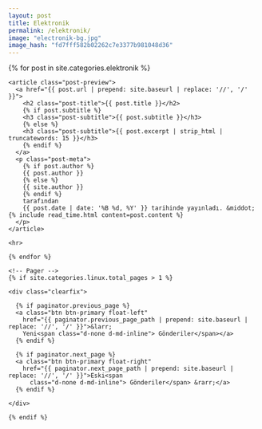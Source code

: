 ```yaml
---
layout: post
title: Elektronik
permalink: /elektronik/
image: "electronik-bg.jpg"
image_hash: "fd7fff582b02262c7e3377b981048d36"
---
```



  <div class="container">
    {% for post in site.categories.elektronik %}

    <article class="post-preview">
      <a href="{{ post.url | prepend: site.baseurl | replace: '//', '/' }}">
        <h2 class="post-title">{{ post.title }}</h2>
        {% if post.subtitle %}
        <h3 class="post-subtitle">{{ post.subtitle }}</h3>
        {% else %}
        <h3 class="post-subtitle">{{ post.excerpt | strip_html | truncatewords: 15 }}</h3>
        {% endif %}
      </a>
      <p class="post-meta">
        {% if post.author %}
        {{ post.author }}
        {% else %}
        {{ site.author }}
        {% endif %}
        tarafından
        {{ post.date | date: '%B %d, %Y' }} tarihinde yayınladı. &middot; {% include read_time.html content=post.content %}
      </p>
    </article>

    <hr>

    {% endfor %}

    <!-- Pager -->
    {% if site.categories.linux.total_pages > 1 %}

    <div class="clearfix">

      {% if paginator.previous_page %}
      <a class="btn btn-primary float-left"
        href="{{ paginator.previous_page_path | prepend: site.baseurl | replace: '//', '/' }}">&larr;
        Yeni<span class="d-none d-md-inline"> Gönderiler</span></a>
      {% endif %}

      {% if paginator.next_page %}
      <a class="btn btn-primary float-right"
        href="{{ paginator.next_page_path | prepend: site.baseurl | replace: '//', '/' }}">Eski<span
          class="d-none d-md-inline"> Gönderiler</span> &rarr;</a>
      {% endif %}

    </div>

    {% endif %}
  </div>

